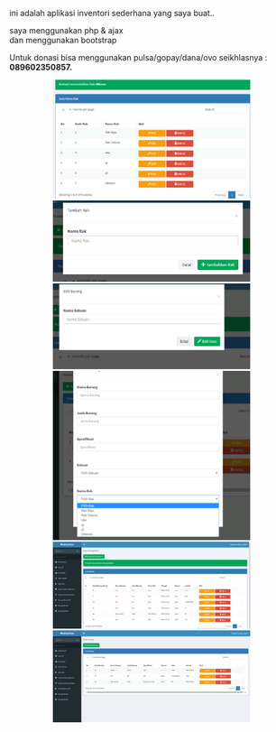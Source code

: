 ini adalah aplikasi inventori sederhana yang saya buat.. <br>

saya menggunakan php & ajax <br>
dan menggunakan bootstrap  <br>

Untuk donasi bisa menggunakan pulsa/gopay/dana/ovo seikhlasnya : <b>089602350857<b>.


<p align="center">
  <img src="screenshoot/1 (1).png" width="350" title="hover text">
  <img src="screenshoot/1 (2).png" width="350" alt="accessibility text">
    <img src="screenshoot/1 (3).png" width="350" alt="accessibility text">
      <img src="screenshoot/1 (4).png" width="350" alt="accessibility text">
        <img src="screenshoot/1 (5).png" width="350" alt="accessibility text">
          <img src="screenshoot/1 (6).png" width="350" alt="accessibility text">
  
</p>